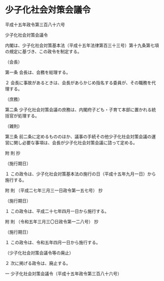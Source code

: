 # 少子化社会対策会議令

平成十五年政令第三百八十六号

少子化社会対策会議令

内閣は、少子化社会対策基本法（平成十五年法律第百三十三号）第十九条第七項の規定に基づき、この政令を制定する。

（会長）

第一条 会長は、会務を総理する。

２ 会長に事故があるときは、会長があらかじめ指名する委員が、その職務を代理する。

（庶務）

第二条 少子化社会対策会議の庶務は、内閣府子ども・子育て本部に置かれる統括官が処理する。

（雑則）

第三条 前二条に定めるもののほか、議事の手続その他少子化社会対策会議の運営に関し必要な事項は、会長が少子化社会対策会議に諮って定める。

附 則 抄

（施行期日）

１ この政令は、少子化社会対策基本法の施行の日（平成十五年九月一日）から施行する。

附 則 （平成二七年三月三一日政令第一五七号） 抄

（施行期日）

１ この政令は、平成二十七年四月一日から施行する。

附 則 （令和五年三月三〇日政令第一二八号） 抄

（施行期日）

１ この政令は、令和五年四月一日から施行する。

（少子化社会対策会議令等の廃止）

２ 次に掲げる政令は、廃止する。

一 少子化社会対策会議令（平成十五年政令第三百八十六号）

